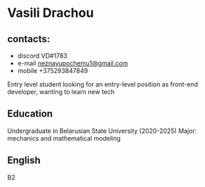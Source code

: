 # Vasili Drachou

## contacts: 
* discord VD\#1783
* e-mail neznayupochemu1@gmail.com
* mobile +375293847849


Entry level student looking for an entry-level position as front-end developer, wanting to learn new tech


## Education
Undergraduate in Belarusian State University (2020-2025)
Major: mechanics and mathematical modeling

##  English
 B2